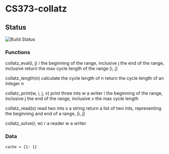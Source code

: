 # CS373-collatz

## Status
![Build Status](https://magnum.travis-ci.com/nelmiux/cs371p-collatz.svg?token=d7DyZsL5MGsgRrcqFYN1&branch=master)

### Functions
      	  	
collatz_eval(i, j)
    i the beginning of the range, inclusive
    j the end       of the range, inclusive
    return the max cycle length of the range [i, j]

collatz_length(n)
    calculate the cycle length of n
    return the cycle length of an integer n

collatz_print(w, i, j, v)
    print three ints
    w a writer
    i the beginning of the range, inclusive
    j the end       of the range, inclusive
    v the max cycle length

collatz_read(s)
    read two ints
    s a string
    return a list of two ints, representing the beginning and end of a range, [i, j]

collatz_solve(r, w)
    r a reader
    w a writer

 
### Data
    cache = {1: 1}
